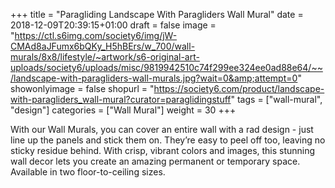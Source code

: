 +++
title = "Paragliding Landscape With Paragliders Wall Mural"
date = 2018-12-09T20:39:15+01:00
draft = false
image = "https://ctl.s6img.com/society6/img/jW-CMAd8aJFumx6bQKy_H5hBErs/w_700/wall-murals/8x8/lifestyle/~artwork/s6-original-art-uploads/society6/uploads/misc/9819942510c74f299ee324ee0ad88e64/~~/landscape-with-paragliders-wall-murals.jpg?wait=0&amp;attempt=0"
showonlyimage = false
shopurl = "https://society6.com/product/landscape-with-paragliders_wall-mural?curator=paraglidingstuff"
tags = ["wall-mural", "design"]
categories = ["Wall Mural"]
weight = 30
+++

With our Wall Murals, you can cover an entire wall with a rad design - just line up the panels and stick them on. They’re easy to peel off too, leaving no sticky residue behind. With crisp, vibrant colors and images, this stunning wall decor lets you create an amazing permanent or temporary space. Available in two floor-to-ceiling sizes.